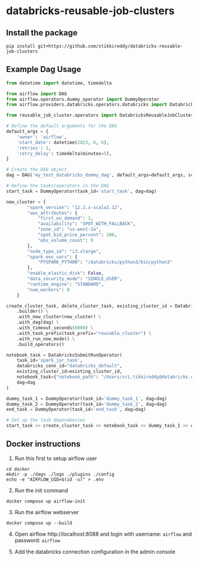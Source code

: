 # databricks-reusable-job-clusters

## Install the package

```shell
pip install git+https://github.com/stikkireddy/databricks-reusable-job-clusters
```

## Example Dag Usage

```python
from datetime import datetime, timedelta

from airflow import DAG
from airflow.operators.dummy_operator import DummyOperator
from airflow.providers.databricks.operators.databricks import DatabricksSubmitRunOperator

from reusable_job_cluster.operators import DatabricksReusableJobCluster

# Define the default arguments for the DAG
default_args = {
    'owner': 'airflow',
    'start_date': datetime(2023, 6, 6),
    'retries': 1,
    'retry_delay': timedelta(minutes=5),
}

# Create the DAG object
dag = DAG('my_test_databricks_dummy_dag', default_args=default_args, schedule_interval=timedelta(days=1))

# Define the tasks/operators in the DAG
start_task = DummyOperator(task_id='start_task', dag=dag)

new_cluster = {
        "spark_version": "12.2.x-scala2.12",
        "aws_attributes": {
            "first_on_demand": 1,
            "availability": "SPOT_WITH_FALLBACK",
            "zone_id": "us-west-2a",
            "spot_bid_price_percent": 100,
            "ebs_volume_count": 0
        },
        "node_type_id": "i3.xlarge",
        "spark_env_vars": {
            "PYSPARK_PYTHON": "/databricks/python3/bin/python3"
        },
        "enable_elastic_disk": False,
        "data_security_mode": "SINGLE_USER",
        "runtime_engine": "STANDARD",
        "num_workers": 8
    }

create_cluster_task, delete_cluster_task, existing_cluster_id = DatabricksReusableJobCluster \
    .builder() \
    .with_new_cluster(new_cluster) \
    .with_dag(dag) \
    .with_timeout_seconds(6000) \
    .with_task_prefix(task_prefix="reusable_cluster") \
    .with_run_now_mode() \
    .build_operators()

notebook_task = DatabricksSubmitRunOperator(
    task_id='spark_jar_task',
    databricks_conn_id="databricks_default",
    existing_cluster_id=existing_cluster_id,
    notebook_task={"notebook_path": "/Users/sri.tikkireddy@databricks.com/workflow-hack/helloworld"},
    dag=dag
)

dummy_task_1 = DummyOperator(task_id='dummy_task_1', dag=dag)
dummy_task_2 = DummyOperator(task_id='dummy_task_2', dag=dag)
end_task = DummyOperator(task_id='end_task', dag=dag)

# Set up the task dependencies
start_task >> create_cluster_task >> notebook_task >> dummy_task_1 >> dummy_task_2 >> delete_cluster_task >> end_task
```

## Docker instructions

1. Run this first to setup airflow user

```shell
cd docker
mkdir -p ./dags ./logs ./plugins ./config
echo -e "AIRFLOW_UID=$(id -u)" > .env
```

2. Run the init command

```shell
docker compose up airflow-init
```

3. Run the airflow webserver

```shell
docker compose up --build
```

4. Open airflow http://localhost:8088 and login with username: `airflow` and password: `airflow`


5. Add the databricks connection configuration in the admin console
